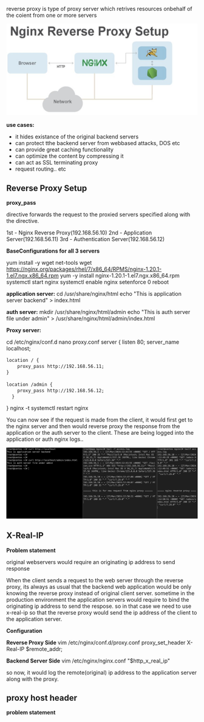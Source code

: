 
reverse proxy is type of proxy server which retrives resources onbehalf of the coient from one or more servers

![nginx_reverse_proxy](../images/nginx_reverse_proxy.png)

**use cases:**

- it hides existance of the original backend servers
- can protect tthe backend server from webbased attacks, DOS etc 
- can provide great caching functionality
- can optimize the content by compressing it 
- can act as SSL terminating proxy
- request routing.. etc 

## Reverse Proxy Setup

**proxy_pass**

directive forwards the request to the proxied servers specified along with the directive. 

1st - Nginx Reverse Proxy(192.168.56.10)
2nd - Application Server(192.168.56.11)
3rd - Authentication Server(192.168.56.12)

**BaseConfigurations for all 3 servers**

yum install -y wget net-tools
wget https://nginx.org/packages/rhel/7/x86_64/RPMS/nginx-1.20.1-1.el7.ngx.x86_64.rpm
yum -y install nginx-1.20.1-1.el7.ngx.x86_64.rpm
systemctl start nginx
systemctl enable nginx
setenforce 0
reboot

**application server:**
cd /usr/share/nginx/html
echo "This is application server backend" > index.html

**auth server:**
mkdir /usr/share/nginx/html/admin
echo "This is auth server file under admin" > /usr/share/nginx/html/admin/index.html

**Proxy server:**

cd /etc/nginx/conf.d
nano proxy.conf
server {
    listen       80;
    server_name  localhost;
 
    location / {
        proxy_pass http://192.168.56.11;
    }
 
    location /admin {
        proxy_pass http://192.168.56.12;
      }
}
nginx -t
systemctl restart nginx


You can now see if the request is made from the client, it would first get to the nginx server and then would reverse proxy the response from the application or the auth server to the client. These are being logged into the application or auth nginx logs..

![nginx_reverse_proxy_access_logs](../images/nginx_reverse_proxy_access_logs.png)

## X-Real-IP

**Problem statement**

original webservers would require an originating ip address to send response

When the client sends a request to the web server through the reverse proxy, its always as usual that the backend web application would be only knowing the reverse proxy instead of original client server. sometime in the production environment the application servers would require to bind the originating ip address to send the respose. so in that case we need to use x-real-ip so that the reverse proxy would send the ip address of the client to the application server. 

**Configuration**

**Reverse Proxy Side**
vim /etc/nginx/conf.d/proxy.conf
proxy_set_header X-Real-IP $remote_addr;

**Backend Server Side**
vim /etc/nginx/nginx.conf
"$http_x_real_ip"

so now, it would log the remote(original) ip address to the application server along with the proxy.

## proxy host header

**problem statement**
